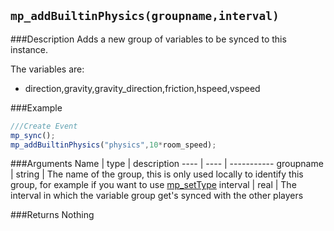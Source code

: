 ``mp_addBuiltinPhysics(groupname,interval)``
--------------

###Description
Adds a new group of variables to be synced to this instance.

The variables are:
* direction,gravity,gravity_direction,friction,hspeed,vspeed

###Example

```javascript
///Create Event
mp_sync();
mp_addBuiltinPhysics("physics",10*room_speed);
```

###Arguments
Name | type | description
---- | ---- | -----------
groupname | string | The name of the group, this is only used locally to identify this group, for example if you want to use [mp_setType](functions/sync/mp_setType)
interval | real | The interval in which the variable group get's synced with the other players

###Returns
Nothing